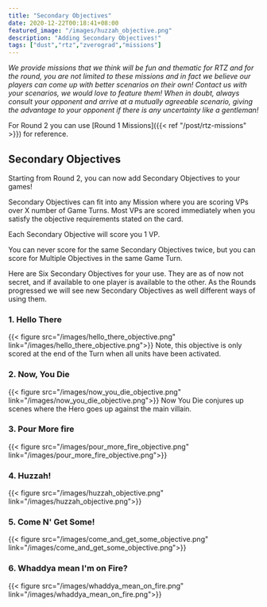 ```yaml
---
title: "Secondary Objectives"
date: 2020-12-22T00:18:41+08:00
featured_image: "/images/huzzah_objective.png"
description: "Adding Secondary Objectives!"
tags: ["dust","rtz","zverograd","missions"]
---
```

*We provide missions that we think will be fun and thematic for RTZ and for the round, you are not limited to these missions and in fact we believe our players can come up with better scenarios on their own! Contact us with your scenarios, we would love to feature them! When in doubt, always consult your opponent and arrive at a mutually agreeable scenario, giving the advantage to your opponent if there is any uncertainty like a gentleman!*

For Round 2 you can use [Round 1 Missions]({{< ref "/post/rtz-missions" >}}) for reference.

## Secondary Objectives
Starting from Round 2, you can now add Secondary Objectives to your games!

Secondary Objectives can fit into any Mission where you are scoring VPs over X number of Game Turns. Most VPs are scored immediately when you satisfy the objective requirements stated on the card.

Each Secondary Objective will score you 1 VP.

You can never score for the same Secondary Objectives twice, but you can score for Multiple Objectives in the same Game Turn.

Here are Six Secondary Objectives for your use. They are as of now not secret, and if available to one player is available to the other. As the Rounds progressed we will see new Secondary Objectives as well different ways of using them.

### 1. Hello There
{{< figure src="/images/hello_there_objective.png" link="/images/hello_there_objective.png">}}
Note, this objective is only scored at the end of the Turn when all units have been activated.


### 2. Now, You Die
{{< figure src="/images/now_you_die_objective.png" link="/images/now_you_die_objective.png">}}
Now You Die conjures up scenes where the Hero goes up against the main villain.

### 3. Pour More fire
{{< figure src="/images/pour_more_fire_objective.png" link="/images/pour_more_fire_objective.png">}}

### 4. Huzzah!
{{< figure src="/images/huzzah_objective.png" link="/images/huzzah_objective.png">}}


### 5. Come N' Get Some!
{{< figure src="/images/come_and_get_some_objective.png" link="/images/come_and_get_some_objective.png">}}


### 6. Whaddya mean I'm on Fire?
{{< figure src="/images/whaddya_mean_on_fire.png" link="/images/whaddya_mean_on_fire.png">}}
